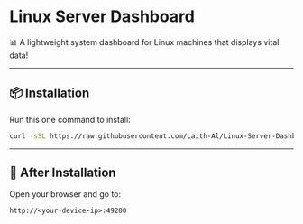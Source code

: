 # Linux Server Dashboard

📊 A lightweight system dashboard for Linux machines that displays vital data!

---

## 📦 Installation

Run this one command to install:

```bash
curl -sSL https://raw.githubusercontent.com/Laith-Al/Linux-Server-Dashboard/main/data/install.sh | bash
```

---

## 🚀 After Installation

Open your browser and go to:

```
http://<your-device-ip>:49200
```
